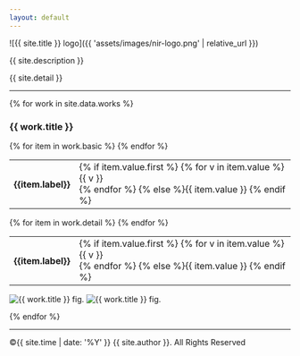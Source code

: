 ```yaml
---
layout: default
---
```


![{{ site.title }} logo]({{ 'assets/images/nir-logo.png' | relative_url }})

<p>{{ site.description }}</p>
<p>{{ site.detail }}</p>

---

<div class="works">

{% for work in site.data.works %}

<h3>{{ work.title }}</h3>

<table>
{% for item in work.basic %}
<tr>
<th>{{item.label}}</th>
  <td>
  {% if item.value.first %}
  {% for v in item.value %}{{ v }}<br>
  {% endfor %}
  {% else %}{{ item.value }}
  {% endif %}
  </td>
</tr>
  {% endfor %}
</table>

<table>
{% for item in work.detail %}
<tr>
<th>{{item.label}}</th>
  <td>
  {% if item.value.first %}
  {% for v in item.value %}{{ v }}<br>
  {% endfor %}
  {% else %}{{ item.value }}
  {% endif %}
  </td>
</tr>
  {% endfor %}
</table>

<img src="{{ work.images[0] }}" alt="{{ work.title }} fig.">
<img src="{{ work.images[1] }}" alt="{{ work.title }} fig.">

{% endfor %}

</div>

---

&copy;{{ site.time | date: '%Y' }} {{ site.author }}. All Rights Reserved

